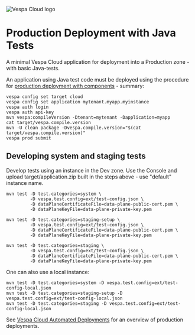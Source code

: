 <!-- Copyright Yahoo. Licensed under the terms of the Apache 2.0 license. See LICENSE in the project root. -->

![Vespa Cloud logo](https://cloud.vespa.ai/assets/logos/vespa-cloud-logo-full-black.png)

# Production Deployment with Java Tests

A minimal Vespa Cloud application for deployment into a Production zone - with basic Java-tests.

An application using Java test code must be deployed using the procedure for
[production deployment with components](http://localhost:4000/en/production-deployment#production-deployment-with-components) -
summary:

```
vespa config set target cloud
vespa config set application mytenant.myapp.myinstance
vespa auth login
vespa auth api-key
mvn vespa:compileVersion -Dtenant=mytenant -Dapplication=myapp
cat target/vespa.compile.version
mvn -U clean package -Dvespa.compile.version="$(cat target/vespa.compile.version)"
vespa prod submit
```


## Developing system and staging tests
Develop tests using an instance in the Dev zone.
Use the Console and upload target/application.zip built in the steps above - use "default" instance name.

    mvn test -D test.categories=system \
             -D vespa.test.config=ext/test-config.json \
             -D dataPlaneCertificateFile=data-plane-public-cert.pem \
             -D dataPlaneKeyFile=data-plane-private-key.pem

    mvn test -D test.categories=staging-setup \
             -D vespa.test.config=ext/test-config.json \
             -D dataPlaneCertificateFile=data-plane-public-cert.pem \
             -D dataPlaneKeyFile=data-plane-private-key.pem

    mvn test -D test.categories=staging \
             -D vespa.test.config=ext/test-config.json \
             -D dataPlaneCertificateFile=data-plane-public-cert.pem \
             -D dataPlaneKeyFile=data-plane-private-key.pem

One can also use a local instance:

    mvn test -D test.categories=system -D vespa.test.config=ext/test-config-local.json
    mvn test -D test.categories=staging-setup -D vespa.test.config=ext/test-config-local.json
    mvn test -D test.categories=staging -D vespa.test.config=ext/test-config-local.json

See [Vespa Cloud Automated Deployments](https://cloud.vespa.ai/en/automated-deployments)
for an overview of production deployments.
